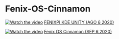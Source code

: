 # Fenix-OS-Cinnamon


[![Watch the video](https://img.youtube.com/vi/MeEwu3LIglo/maxresdefault.jpg)](https://youtu.be/pYOun_Zna7c)
<a href="https://www.youtube.com/watch?v=MeEwu3LIglo">FENIXPI KDE UNITY (AGO 6 2020)</a><br>

[![Watch the video](https://img.youtube.com/vi/CzVO6rbCOhE/maxresdefault.jpg)](https://youtu.be/IAFghWV7OOE)
<a href="https://www.youtube.com/watch?v=CzVO6rbCOhE">Fenix OS Cinnamon (SEP 6 2020)</a><br>
